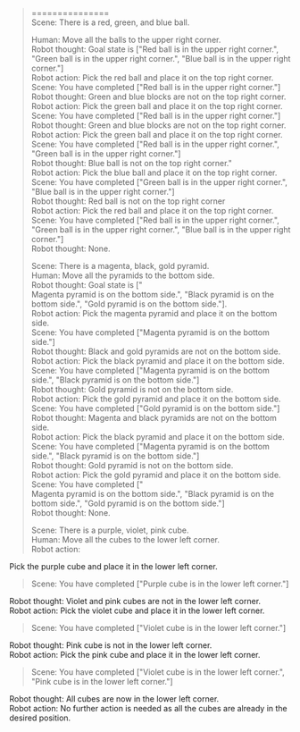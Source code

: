 > ===============  
> Scene: There is a red, green, and blue ball.  
>   
>   
> Human: Move all the balls to the upper right corner.  
> Robot thought: Goal state is ["Red ball is in the upper right corner.", "Green ball is in the upper right corner.", "Blue ball is in the upper right corner."]  
> Robot action: Pick the red ball and place it on the top right corner.  
> Scene: You have completed ["Red ball is in the upper right corner."]  
> Robot thought: Green and blue blocks are not on the top right corner.  
> Robot action: Pick the green ball and place it on the top right corner.  
> Scene: You have completed ["Red ball is in the upper right corner."]  
> Robot thought: Green and blue blocks are not on the top right corner.  
> Robot action: Pick the green ball and place it on the top right corner.  
> Scene: You have completed ["Red ball is in the upper right corner.", "Green ball is in the upper right corner."]  
> Robot thought: Blue ball is not on the top right corner."  
> Robot action: Pick the blue ball and place it on the top right corner.  
> Scene: You have completed ["Green ball is in the upper right corner.", "Blue ball is in the upper right corner."]  
> Robot thought: Red ball is not on the top right corner  
> Robot action: Pick the red ball and place it on the top right corner.  
> Scene: You have completed ["Red ball is in the upper right corner.", "Green ball is in the upper right corner.", "Blue ball is in the upper right corner."]  
> Robot thought: None.  
>   
> Scene: There is a magenta, black, gold pyramid.  
> Human: Move all the pyramids to the bottom side.  
> Robot thought: Goal state is ["  
> Magenta pyramid is on the bottom side.", "Black pyramid is on the bottom side.", "Gold pyramid is on the bottom side."].  
> Robot action: Pick the magenta pyramid and place it on the bottom side.  
> Scene: You have completed ["Magenta pyramid is on the bottom side."]  
> Robot thought: Black and gold pyramids are not on the bottom side.  
> Robot action: Pick the black pyramid and place it on the bottom side.  
> Scene: You have completed ["Magenta pyramid is on the bottom side.", "Black pyramid is on the bottom side."]  
> Robot thought: Gold pyramid is not on the bottom side.  
> Robot action: Pick the gold pyramid and place it on the bottom side.  
> Scene: You have completed ["Gold pyramid is on the bottom side."]  
> Robot thought: Magenta and black pyramids are not on the bottom side.  
> Robot action: Pick the black pyramid and place it on the bottom side.  
> Scene: You have completed ["Magenta pyramid is on the bottom side.", "Black pyramid is on the bottom side."]  
> Robot thought: Gold pyramid is not on the bottom side.  
> Robot action: Pick the gold pyramid and place it on the bottom side.  
> Scene: You have completed ["  
> Magenta pyramid is on the bottom side.", "Black pyramid is on the bottom side.", "Gold pyramid is on the bottom side."]  
> Robot thought: None.  
>   
> Scene: There is a purple, violet, pink cube.  
> Human: Move all the cubes to the lower left corner.  
> Robot action:  
>  
Pick the purple cube and place it in the lower left corner.  
  
  
> Scene: You have completed ["Purple cube is in the lower left corner."]  
>  
Robot thought: Violet and pink cubes are not in the lower left corner.  
Robot action: Pick the violet cube and place it in the lower left corner.  
  
  
> Scene: You have completed ["Violet cube is in the lower left corner."]  
>  
Robot thought: Pink cube is not in the lower left corner.  
Robot action: Pick the pink cube and place it in the lower left corner.  
  
  
> Scene: You have completed ["Violet cube is in the lower left corner.", "Pink cube is in the lower left corner."]  
>  
Robot thought: All cubes are now in the lower left corner.  
Robot action: No further action is needed as all the cubes are already in the desired position.  
